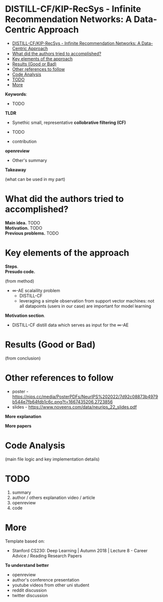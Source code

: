 # DISTILL-CF/KIP-RecSys - Infinite Recommendation Networks: A Data-Centric Approach

- [DISTILL-CF/KIP-RecSys - Infinite Recommendation Networks: A Data-Centric Approach](#distill-cfkip-recsys---infinite-recommendation-networks-a-data-centric-approach)
- [What did the authors tried to accomplished?](#what-did-the-authors-tried-to-accomplished)
- [Key elements of the approach](#key-elements-of-the-approach)
- [Results (Good or Bad)](#results-good-or-bad)
- [Other references to follow](#other-references-to-follow)
- [Code Analysis](#code-analysis)
- [TODO](#todo)
- [More](#more)

**Keywords**:
- TODO

**TLDR**
- Synethic small, representative **collobrative filtering (CF)**

- TODO
- contribution

**openreview**

- Other's summary

**Takeaway**

(what can be used in my part)


# What did the authors tried to accomplished?

**Main idea.**  TODO  
**Motivation.** TODO  
**Previous problems.** TODO  


# Key elements of the approach

**Steps**.  
**Presudo code.**   

(from method)

- ∞-AE scalaility problem
  - DISTILL-CF
  - leveraging a simple observation from support vector machines: not all datapoints (users in our case) are important for model learning

**Motivation section**.
- DISTILL-CF distill data which serves as input for the ∞-AE

# Results (Good or Bad)

(from conclusion)

# Other references to follow

* poster - https://nips.cc/media/PosterPDFs/NeurIPS%202022/7d92c08873b4979b544e7fb64fdb1c6c.png?t=1667435206.2723856
* slides - https://www.noveens.com/data/neurips_22_slides.pdf

**More explanation**

**More papers**

# Code Analysis

(main file logic and key implementation details)

# TODO

1. summary
2. author / others explanation video / article
3. openreview
4. code

# More

Template based on:
- Stanford CS230: Deep Learning | Autumn 2018 | Lecture 8 - Career Advice / Reading Research Papers

**To understand better**
- openreview
- author's conference presentation
- youtube videos from other uni student
- reddit discussion
- twitter discussion